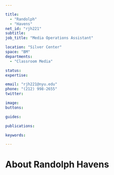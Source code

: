 ```yaml
---

title:
  - "Randolph"
  - "Havens"
net_id: "rjh221"
subtitle: 
job_title: "Media Operations Assistant"

location: "Silver Center"
space: "BM"
departments:
  - "Classroom Media"

status: 
expertise:

email: "rjh221@nyu.edu"
phone: "(212) 998-2655"
twitter: 

image: 
buttons:

guides:

publications:

keywords:

---
```


# About Randolph Havens



